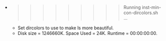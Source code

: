 * >>>>>>>>> Running inst-min-con-dircolors.sh ...
  * Set dircolors to use  to make ls more beautiful.
  * Disk size = 1246660K. Space Used = 24K. Runtime = 00:00:00:00.
